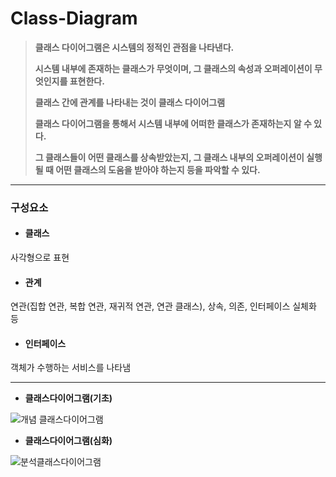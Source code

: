 # Class-Diagram

> **클래스 다이어그램은 시스템의 정적인 관점을 나타낸다.**
>
> **시스템 내부에 존재하는 클래스가 무엇이며, 그 클래스의 속성과 오퍼레이션이 무엇인지를 표현한다.** 
>
> **클래스 간에 관계를 나타내는 것이 클래스 다이어그램**
>
> **클래스 다이어그램을 통해서 시스템 내부에 어떠한 클래스가 존재하는지 알 수 있다.**
>
> **그 클래스들이 어떤 클래스를 상속받았는지, 그 클래스 내부의 오퍼레이션이 실행될 때 어떤 클래스의 도움을 받아야 하는지 등을 파악할 수 있다.**

------



### **구성요소**

- #### 클래스

사각형으로 표현

- #### 관계

연관(집합 연관, 복합 연관, 재귀적 연관, 연관 클래스), 상속, 의존, 인터페이스 실체화 등

- #### 인터페이스

객체가 수행하는 서비스를 나타냄

------



- **클래스다이어그램(기초)** 

![개념 클래스다이어그램](https://user-images.githubusercontent.com/48213832/104882953-43fd0d00-59a7-11eb-873f-b77d3bca6b04.PNG)



- **클래스다이어그램(심화)** 

![분석클래스다이어그램](https://user-images.githubusercontent.com/48213832/104883989-f08bbe80-59a8-11eb-9765-43ae43b31fe9.PNG)


